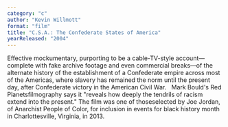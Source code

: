 ```yaml
---
category: "c"
author: "Kevin Willmott"
format: "film"
title: "C.S.A.: The Confederate States of America"
yearReleased: "2004"
---
```

Effective mockumentary, purporting to be a cable-TV-style account—complete with fake archive footage and even commercial breaks—of the alternate history of the establishment of a Confederate empire across most of the Americas, where slavery has remained the norm until the present day, after Confederate victory in the American Civil War.
 
Mark Bould's Red Planetsfilmography says it "reveals how deeply the tendrils of racism extend into the present." The film was one of thoseselected by Joe Jordan, of Anarchist People of Color, for inclusion in events for black history month in Charlottesville, Virginia, in 2013.
 